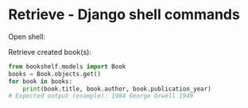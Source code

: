 # Retrieve - Django shell commands

Open shell:

Retrieve created book(s):
```py
from bookshelf.models import Book
books = Book.objects.get()
for book in books:
    print(book.title, book.author, book.publication_year)
# Expected output (example): 1984 George Orwell 1949
